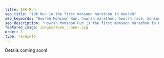 ```yaml
---
title: 10K Run
seo_title: "10k Run in the first monsoon marathon in Howrah"
seo_keywords: "Howrah Monsoon Run, howrah marathon, howrah race, monsoon race"
seo_description: "Howrah Monsoon Run is the first monsoon marathon in Howrah. Events are Family Run, 10K run and 5K run."
featured_image: images/lone_runner.jpg
order: 3
type: raceinfo
---
```


Details coming soon!
